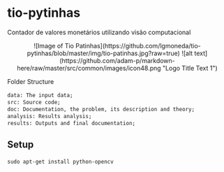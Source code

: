 # tio-pytinhas
Contador de valores monetários utilizando visão computacional

<div align="center">
![Image of Tio Patinhas](https://github.com/lgmoneda/tio-pytinhas/blob/master/img/tio-patinhas.jpg?raw=true)
![alt text](https://github.com/adam-p/markdown-here/raw/master/src/common/images/icon48.png "Logo Title Text 1")

</div>

Folder Structure

    data: The input data;
    src: Source code;
    doc: Documentation, the problem, its description and theory;
    analysis: Results analysis;
    results: Outputs and final documentation;

## Setup

``` 
sudo apt-get install python-opencv

```	